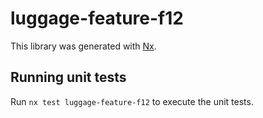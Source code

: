 # luggage-feature-f12

This library was generated with [Nx](https://nx.dev).

## Running unit tests

Run `nx test luggage-feature-f12` to execute the unit tests.

